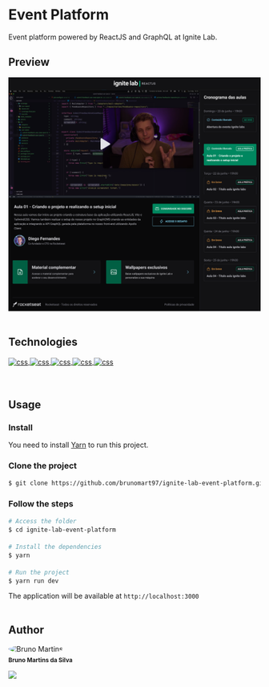# Event Platform

Event platform powered by ReactJS and GraphQL at Ignite Lab.

## Preview

![Get A Pet preview](.github/preview.png)
<br>
<br>
## Technologies

<div style="display: inline_block">
  <a href="https://reactjs.org/" target="_blank">
    <img align="center" alt="css" height="50" width="60" src="https://cdn.jsdelivr.net/gh/devicons/devicon/icons/react/react-original.svg" />
  </a>
  <a href="https://www.typescriptlang.org/" target="_blank">
    <img align="center" alt="css" height="50" width="60" src="https://cdn.jsdelivr.net/gh/devicons/devicon/icons/typescript/typescript-original.svg" />
  </a>
  <a href="https://graphql.org/" target="_blank">
    <img align="center" alt="css" height="50" width="60" src="https://graphql.org/img/logo.svg" />
  </a>
  <a href="https://tailwindcss.com/" target="_blank">
    <img align="center" alt="css" height="50" width="60" src="https://upload.wikimedia.org/wikipedia/commons/d/d5/Tailwind_CSS_Logo.svg" />
  </a>
  <a href="https://www.apollographql.com/docs/react/" target="_blank">
    <img align="center" alt="css" height="50" width="60" src="https://cdn.worldvectorlogo.com/logos/apollo-graphql-compact.svg" />
  </a>
</div>
<br>
<br>

## Usage

### Install

You need to install [Yarn](https://yarnpkg.com/) to run this project.

### Clone the project

```bash
$ git clone https://github.com/brunomart97/ignite-lab-event-platform.git
```

### Follow the steps

```bash
# Access the folder
$ cd ignite-lab-event-platform

# Install the dependencies
$ yarn

# Run the project
$ yarn run dev
```

The application will be available at `http://localhost:3000`\
<br>

## Author

<p>
  <img src="https://avatars.githubusercontent.com/u/67600534?s=400&u=f18f738419f1c958e360233276004077724791ec&v=4" width="100px;" style="border-radius: 50%;" alt="Bruno Martins"/>
  <br />
  <sub><strong>Bruno Martins da Silva</strong></sub>
</p>

<a href="https://www.linkedin.com/in/brunomart97" target="_blank">
  <img src="https://img.shields.io/badge/-LinkedIn-%230077B5?style=for-the-badge&logo=linkedin&logoColor=white" target="_blank">
</a>
